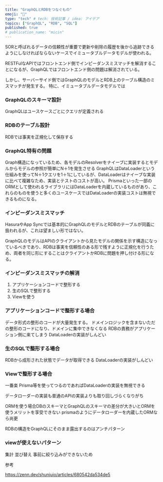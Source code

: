 ```yaml
---
title: "GraphQLとRDBをつなぐもの"
emoji: "🦍"
type: "tech" # tech: 技術記事 / idea: アイデア
topics: ["GraphQL", "RDB", "SQL"]
published: true
# publication_name: "micin"
---
```


SORと呼ばれるデータの信頼性が重要で更新や削除の履歴を後から追跡できるようにしなければならないケースでイミュータブルデータモデルが使われる。

RESTFulなAPIではフロントエンド側でインピーダンスミスマッチを解消することになるが、GraphQLではフロントエンド側の問題は解消されている。

しかし、サーバーサイド側ではGraphQLのモデルとRDB上のテーブル構造のミスマッチが発生する。
特に、イミュータブルデータモデルでは

### GraphQLのスキーマ設計
GraphQLはユースケースごとにクエリが定義される

### RDBのテーブル設計
RDBでは事実を正規化して保存する

### GraphQL特有の問題
Graph構造になっているため、各モデルのResolverをナイーブに実装するとモデルからモデルの参照が簡単にN＋1を発生させる
GraphQLはDataLoaderという仕組みを使ってN＋1クエリを1＋1にしているが、DataLoaderはナイーブな実装に比べて複雑なため、実装とテストのコストが高い。
Prismaといった一部のORMとして使われるライブラリにはDataLoaderを内蔵しているものがあり、これらのものを使うと多くのユースケースではDataLoaderの実装コストは無視できるものになる。


### インピーダンスミスマッチ

HasuraやApp Syncでは基本的にGraphQLのモデルとRDBのテーブルが同義に扱われるが、これは望ましい形ではない。

GraphQLのモデルはAPIのクライアントから見たモデルの関係を示す構造になっているべきであり、RDBは事実を信頼性のある形で残すように正規化を行うため、両者を同じ形にすることはクライアントかRDBに問題を押し付ける形になる。

### インピーダンスミスマッチの解消
1. アプリケーションコードで整形する
1. 生のSQLで整形する
1. Viewを使う

### アプリケーションコードで整形する場合
データ形式の整形のコードが大量発生する。
ドメインロジックを含まないただの整形のコードになり、ドメインに集中できなくなる
RDBの責務がアプリケーション側に来てしまう
DataLoaderの実装がしんどい

### 生のSQLで整形する場合
RDBから成形された状態でデータが取得できる
DataLoaderの実装がしんどい

### Viewで整形する場合
一番楽
Prisma等を使ってつるのであればDataLoaderの実装を無視できる

データローダーの実装も普通のAPIの実装よりも取り回しづらくなりがち

ORMを使う場合DBのスキーマとGraphQLのスキーマの差分が大きいとORMを使うメリットを享受できない
prismaのようにデータローダーを内蔵したORMなら尚更

RDBの構造をGraphQLにそのまま露出するのはアンチパターン

### viewが使えないパターン
集計
並び替え
事前に絞り込みができないため

参考

https://zenn.dev/shunjuio/articles/680542da534de5